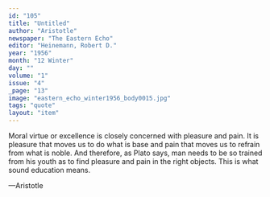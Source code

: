 ```yaml
---
id: "105"
title: "Untitled"
author: "Aristotle"
newspaper: "The Eastern Echo"
editor: "Heinemann, Robert D."
year: "1956"
month: "12 Winter"
day: ""
volume: "1"
issue: "4"
_page: "13"
image: "eastern_echo_winter1956_body0015.jpg"
tags: "quote"
layout: "item"
---
```

Moral virtue or excellence is closely concerned with pleasure and pain.
It is pleasure that moves us to do what is base and pain that moves us to refrain
from what is noble. And therefore, as Plato says, man needs to be so trained
from his youth as to find pleasure and pain in the right objects. This is what
sound education means.

—Aristotle
